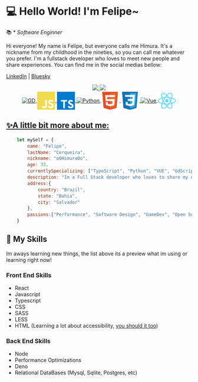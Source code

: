 # 💻 Hello World! I'm Felipe~ 			
📚 * *Software Enginner*

Hi everyone! My name is Felipe, but everyone calls me Himura. It's a nickname from my childhood in the nineties, so you can call me whatever you prefer. I'm a fullstack developer who loves to meet new people and share experiences.
You can find me in the social medias bellow:

[LinkedIn](https://www.linkedin.com/in/felipe-cerqueira-fernandes-974b4b257/) |
[Bluesky](https://bsky.app/profile/oohimuraoo.bsky.social)

<div align="center">
  <a href="https://github.com/oOHimuraOo">
  <img height="180em" src="https://github-readme-stats.vercel.app/api?username=oOHimuraOo&show_icons=true&theme=dracula&include_all_commits=true&count_private=true"/>
  <img height="180em" src="https://github-readme-stats.vercel.app/api/top-langs/?username=oOHimuraOo&layout=compact&langs_count=7&theme=dracula"/>
</div>
<div align="center">
  <img align="center" alt="GD" height="50" width="50" src="https://github.com/user-attachments/assets/31e6d9a7-de7a-45b4-84a4-f9bfbbfa601f">
  <img align="center" alt="Js" height="50" width="50" src="https://raw.githubusercontent.com/devicons/devicon/master/icons/javascript/javascript-plain.svg">
  <img align="center" alt="Ts" height="50" width="50" src="https://raw.githubusercontent.com/devicons/devicon/master/icons/typescript/typescript-plain.svg">
  <img align="center" alt="Python" height="50" width="50" src="https://www.svgrepo.com/show/452091/python.svg">
  <img align="center" alt="HTML" height="50" width="50" src="https://raw.githubusercontent.com/devicons/devicon/master/icons/html5/html5-original.svg">
  <img align="center" alt="CSS" height="50" width="50" src="https://raw.githubusercontent.com/devicons/devicon/master/icons/css3/css3-original.svg">
  <img align="center" alt="Vue" height="50" width="50" src="https://www.svgrepo.com/show/493625/vue-vuejs-javascript-js-framework.svg">
  <img align="center" alt="React" height="50" width="50" src="https://raw.githubusercontent.com/devicons/devicon/master/icons/react/react-original.svg">
</div>


## ✨A little bit more about me:
```js
	let mySelf = {
		name: "Felipe",
		lastName: "Cerqueira",
		nickname: "oOHimuraOo",
		age: 33,
		currentlySpecializing: ["TypeScript", "Python", "VUE", "GdScript"],
		description: "Im a Full Stack developer who loves to share my experience, meet new friends and learn even more",
		address:{
			country: "Brazil",
			state: "Bahia",
			city: "Salvador"
		},
		passions:["Performance", "Software Design", "GameDev", "Open Source", "React", "Education"]
	}
```
## 🔧 My Skills 

Im aways learning new things, the list above its a preview what im using or learning right now!

 ### Front End Skills

 - React
 - Javascript 
 - Typescript
 - CSS
 - SASS
 - LESS
 - HTML (Learning a lot about accessibility, [you should it too](https://www.w3.org/standards/webdesign/accessibility))

### Back End Skills
 - Node
 - Performance Optimizations
 - Deno
 - Relational DataBases (Mysql, Sqlite, Postgres, etc)
